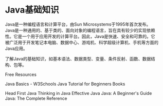 # Java基础知识

Java是一种编程语言和计算平台，由Sun Microsystems于1995年首次发布。Java是一种通用的、基于类的、面向对象的编程语言，旨在具有较少的实现依赖性。它是一个用于应用开发的计算平台。因此，Java是快速、安全和可靠的。它被广泛用于开发笔记本电脑、数据中心、游戏机、科学超级计算机、手机等方面的Java应用。

了解Java的基础知识，如基本语法、数据类型、变量、条件反射、函数、数据结构、包等。

<ResourceGroupTitle>Free Resources</ResourceGroupTitle>

<BadgeLink colorScheme='yellow' badgeText='Read' href='https://www.w3schools.com/java/'>Java Basics - W3Schools</BadgeLink>
<BadgeLink colorScheme='purple' badgeText='Watch' href='https://youtu.be/eIrMbAQSU34'>Java Tutorial for Beginners</BadgeLink>
<ResourceGroupTitle>Books</ResourceGroupTitle>

<BadgeLink colorScheme='purple' badgeText='Book' href='https://www.amazon.co.uk/Head-First-Java-3rd-Brain-Friendly/dp/1491910771'>Head First Java</BadgeLink>
<BadgeLink colorScheme='purple' badgeText='Book' href='https://www.amazon.co.uk/Thinking-Java-Eckel-Bruce-February/dp/B00IBON6C6'>Thinking in Java</BadgeLink>
<BadgeLink colorScheme='purple' badgeText='Book' href='https://www.amazon.com/Effective-Java-Joshua-Bloch/dp/0134685997'>Effective Java</BadgeLink>
<BadgeLink colorScheme='purple' badgeText='Book' href='https://www.amazon.co.uk/Java-Beginners-Guide-Herbert-Schildt/dp/1260463559'>Java: A Beginner's Guide</BadgeLink>
<BadgeLink colorScheme='purple' badgeText='Book' href='https://www.amazon.co.uk/gp/product/B09JL8BMK7/ref=dbs_a_def_rwt_bibl_vppi_i2'>Java: The Complete Reference</BadgeLink>
